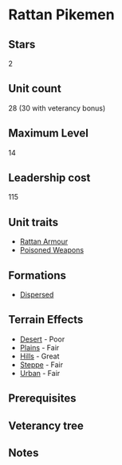 # Rattan Pikemen

## Stars
2

## Unit count
28 (30 with veterancy bonus)

## Maximum Level
14

## Leadership cost
115

## Unit traits
* [Rattan Armour](../../unit-traits/rattan-armour.md)
* [Poisoned Weapons](../../unit-traits/poisoned-weapons.md)

## Formations
* [Dispersed](../../formations/dispersed.md)

## Terrain Effects
* [Desert](../../terrain-effects/desert) - Poor
* [Plains](../../terrain-effects/plains) - Fair
* [Hills](../../terrain-effects/hills) - Great
* [Steppe](../../terrain-effects/steppe) - Fair
* [Urban](../../terrain-effects/urban) - Fair

## Prerequisites

## Veterancy tree

## Notes

